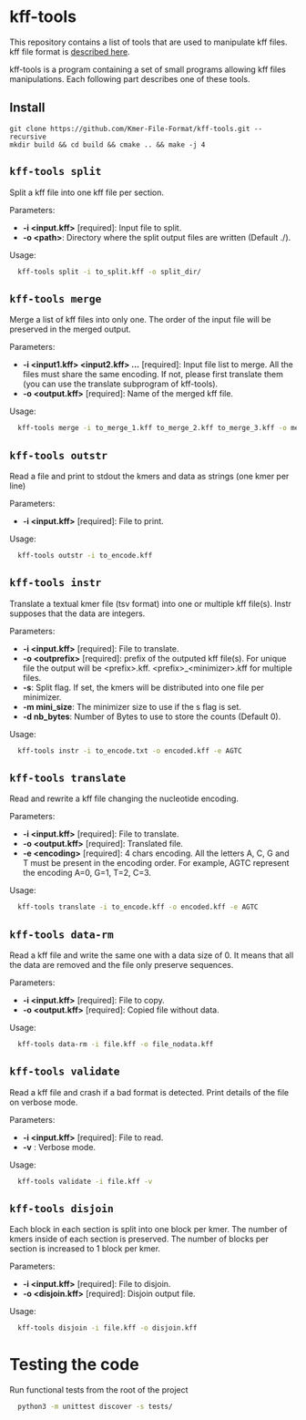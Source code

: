 # kff-tools

This repository contains a list of tools that are used to manipulate kff files.
kff file format is [described here](https://github.com/yoann-dufresne/kmer_file_format).

kff-tools is a program containing a set of small programs allowing kff files manipulations.
Each following part describes one of these tools.

## Install

    git clone https://github.com/Kmer-File-Format/kff-tools.git --recursive
    mkdir build && cd build && cmake .. && make -j 4

## `kff-tools split`

Split a kff file into one kff file per section.

Parameters:
* **-i &lt;input.kff&gt;** \[required\]: Input file to split.
* **-o &lt;path&gt;**: Directory where the split output files are written (Default ./).

Usage:
```bash
  kff-tools split -i to_split.kff -o split_dir/
```

## `kff-tools merge`

Merge a list of kff files into only one.
The order of the input file will be preserved in the merged output.

Parameters:
* **-i &lt;input1.kff&gt; &lt;input2.kff&gt; ...** \[required\]: Input file list to merge.
All the files must share the same encoding.
If not, please first translate them (you can use the translate subprogram of kff-tools).
* **-o &lt;output.kff&gt;** \[required\]: Name of the merged kff file.

Usage:
```bash
  kff-tools merge -i to_merge_1.kff to_merge_2.kff to_merge_3.kff -o merged.kff
```

## `kff-tools outstr`

Read a file and print to stdout the kmers and data as strings (one kmer per line)

Parameters:
* **-i &lt;input.kff&gt;** \[required\]: File to print.

Usage:
```bash
  kff-tools outstr -i to_encode.kff
```

## `kff-tools instr`

Translate a textual kmer file (tsv format) into one or multiple kff file(s).
Instr supposes that the data are integers.

Parameters:
* **-i &lt;input.kff&gt;** \[required\]: File to translate.
* **-o &lt;outprefix&gt;** \[required\]: prefix of the outputed kff file(s). For unique file the output will be &lt;prefix&gt;.kff. &lt;prefix&gt;\_&lt;minimizer&gt;.kff for multiple files.
* **-s**: Split flag. If set, the kmers will be distributed into one file per minimizer.
* **-m mini_size**: The minimizer size to use if the s flag is set.
* **-d nb_bytes**: Number of Bytes to use to store the counts (Default 0).



Usage:
```bash
  kff-tools instr -i to_encode.txt -o encoded.kff -e AGTC
```


## `kff-tools translate`

Read and rewrite a kff file changing the nucleotide encoding.

Parameters:
* **-i &lt;input.kff&gt;** \[required\]: File to translate.
* **-o &lt;output.kff&gt;** \[required\]: Translated file.
* **-e &lt;encoding&gt;** \[required\]: 4 chars encoding. All the letters A, C, G and T must be present in the encoding order.
For example, AGTC represent the encoding A=0, G=1, T=2, C=3.

Usage:
```bash
  kff-tools translate -i to_encode.kff -o encoded.kff -e AGTC
```

## `kff-tools data-rm`

Read a kff file and write the same one with a data size of 0.
It means that all the data are removed and the file only preserve sequences.

Parameters:
* **-i &lt;input.kff&gt;** \[required\]: File to copy.
* **-o &lt;output.kff&gt;** \[required\]: Copied file without data.

Usage:
```bash
  kff-tools data-rm -i file.kff -o file_nodata.kff
```

## `kff-tools validate`

Read a kff file and crash if a bad format is detected.
Print details of the file on verbose mode.

Parameters:
* **-i &lt;input.kff&gt;** \[required\]: File to read.
* **-v** : Verbose mode.

Usage:
```bash
  kff-tools validate -i file.kff -v
```

## `kff-tools disjoin`

Each block in each section is split into one block per kmer.
The number of kmers inside of each section is preserved.
The number of blocks per section is increased to 1 block per kmer.

Parameters:
* **-i &lt;input.kff&gt;** \[required\]: File to disjoin.
* **-o &lt;disjoin.kff&gt;** \[required\]: Disjoin output file.

Usage:
```bash
  kff-tools disjoin -i file.kff -o disjoin.kff
```


# Testing the code

Run functional tests from the root of the project

```bash
  python3 -m unittest discover -s tests/
```
